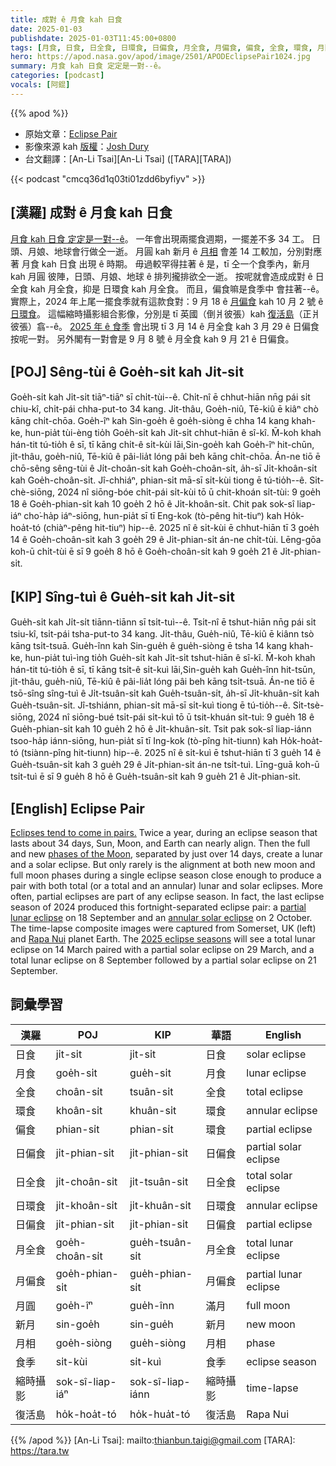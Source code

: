 ```yaml
---
title: 成對 ê 月食 kah 日食
date: 2025-01-03
publishdate: 2025-01-03T11:45:00+0800
tags: [月食, 日食, 日全食, 日環食, 日偏食, 月全食, 月偏食, 偏食, 全食, 環食, 月圓, 新月, 月相, 食季, 縮時攝影, 復活島]
hero: https://apod.nasa.gov/apod/image/2501/APODEclipsePair1024.jpg
summary: 月食 kah 日食 定定是一對--ê。
categories: [podcast]
vocals: [阿錕]
---
```


{{% apod %}}

- 原始文章：[Eclipse Pair](https://apod.nasa.gov/apod/ap250103.html)
- 影像來源 kah [版權][copyright]：[Josh Dury](https://www.joshduryphoto-media.com/)
- 台文翻譯：[An-Li Tsai][An-Li Tsai] ([TARA][TARA])

{{< podcast "cmcq36d1q03ti01zdd6byfiyv" >}}

## [漢羅] 成對 ê 月食 kah 日食
[月食 kah 日食 定定是一對--ê][Eclipses tend to come in pairs.]。
一年會出現兩擺食週期，一擺差不多 34 工。
日頭、月娘、地球會行做仝一逝。
月圓 kah 新月 ê [月相][phases of the Moon] 會差 14 工較加，分別對應著 月食 kah 日食 出現 ê 時期。
毋過較罕得拄著 ê 是，tī 仝一个食季內，新月 kah 月圓 彼陣，日頭、月娘、地球 ê 排列攏排欲仝一逝。
按呢就會造成成對 ê 日全食 kah 月全食，抑是 日環食 kah 月全食。
而且，偏食嘛是食季中 會拄著--ê。
實際上，2024 年上尾一擺食季就有這款食對：9 月 18 ê [月偏食][partial lunar eclipse] kah 10 月 2 號 ê [日環食][annular solar eclipse]。
這幅縮時攝影組合影像，分別是 tī 英國（倒爿彼張）kah [復活島][Rapa Nui]（正爿彼張）翕--ê。
[2025 年 ê 食季][2025 eclipse seasons] 會出現 tī 3 月 14 ê 月全食 kah 3 月 29 ê 日偏食 按呢一對。
另外閣有一對會是 9 月 8 號 ê 月全食 kah 9 月 21 ê 日偏食。

## [POJ] Sêng-tùi ê Goe̍h-si̍t kah Ji̍t-si̍t
Goe̍h-si̍t kah Ji̍t-si̍t tiāⁿ-tiāⁿ sī chi̍t-tùi--ê.
Chi̍t-nî ē chhut-hiān nn̄g pái si̍t chiu-kî, chi̍t-pái chha-put-to 34 kang.
Ji̍t-thâu, Goe̍h-niû, Tē-kiû ē kiâⁿ chò kāng chi̍t-chōa.
Goe̍h-îⁿ kah Sin-goe̍h ê goe̍h-siòng ē chha 14 kang khah-ke, hun-pia̍t tùi-èng tio̍h Goe̍h-si̍t kah Ji̍t-si̍t chhut-hiān ê sî-kî.
M̄-koh khah hán-tit tú-tio̍h ê sī, tī kāng chi̍t-ê si̍t-kùi lāi,Sin-goe̍h kah Goe̍h-îⁿ hit-chūn, ji̍t-thâu, goe̍h-niû, Tē-kiû ê pâi-lia̍t lóng pâi beh kāng chi̍t-chōa.
Án-ne tiō ē chō-sêng sêng-tùi ê Ji̍t-choân-si̍t kah Goe̍h-choân-si̍t, a̍h-sī Ji̍t-khoân-si̍t kah Goe̍h-choân-si̍t.
Jî-chhiáⁿ, phian-si̍t mā-sī si̍t-kùi tiong ē tú-tio̍h--ê.
Si̍t-chè-siōng, 2024 nî siōng-bóe chi̍t-pái si̍t-kùi tō ū chit-khoán si̍t-tùi: 9 goe̍h 18 ê Goe̍h-phian-si̍t kah 10 goe̍h 2 hō ê Ji̍t-khoân-si̍t.
Chit pak sok-sî liap-iáⁿ cho͘-ha̍p iáⁿ-siōng, hun-pia̍t sī tī Eng-kok (tò-pêng hit-tiuⁿ) kah Ho̍k-hoa̍t-tó (chiàⁿ-pêng hit-tiuⁿ) hip--ê.
2025 nî ê si̍t-kùi ē chhut-hiān tī 3 goe̍h 14 ê Goe̍h-choân-si̍t kah 3 goe̍h 29 ê Ji̍t-phian-si̍t án-ne chi̍t-tùi.
Lēng-gōa koh-ū chi̍t-tùi ē sī 9 goe̍h 8 hō ê Goe̍h-choân-si̍t kah 9 goe̍h 21 ê Ji̍t-phian-si̍t.

## [KIP] Sîng-tuì ê Gue̍h-si̍t kah Ji̍t-si̍t
Gue̍h-si̍t kah Ji̍t-si̍t tiānn-tiānn sī tsi̍t-tuì--ê.
Tsi̍t-nî ē tshut-hiān nn̄g pái si̍t tsiu-kî, tsi̍t-pái tsha-put-to 34 kang.
Ji̍t-thâu, Gue̍h-niû, Tē-kiû ē kiânn tsò kāng tsi̍t-tsuā.
Gue̍h-înn kah Sin-gue̍h ê gue̍h-siòng  ē tsha 14 kang khah-ke, hun-pia̍t tuì-ìng tio̍h Gue̍h-si̍t kah Ji̍t-si̍t tshut-hiān ê sî-kî.
M̄-koh khah hán-tit tú-tio̍h ê sī, tī kāng tsi̍t-ê si̍t-kuì lāi,Sin-gue̍h kah Gue̍h-înn hit-tsūn, ji̍t-thâu, gue̍h-niû, Tē-kiû ê pâi-lia̍t lóng pâi beh kāng tsi̍t-tsuā.
Án-ne tiō ē tsō-sîng sîng-tuì ê Ji̍t-tsuân-si̍t kah Gue̍h-tsuân-si̍t, a̍h-sī Ji̍t-khuân-si̍t kah Gue̍h-tsuân-si̍t.
Jî-tshiánn, phian-si̍t mā-sī si̍t-kuì tiong ē tú-tio̍h--ê.
Si̍t-tsè-siōng, 2024 nî siōng-bué tsi̍t-pái si̍t-kuì tō ū tsit-khuán si̍t-tuì: 9 gue̍h 18 ê Gue̍h-phian-si̍t kah 10 gue̍h 2 hō ê Ji̍t-khuân-si̍t.
Tsit pak sok-sî liap-iánn tsoo-ha̍p iánn-siōng, hun-pia̍t sī tī Ing-kok (tò-pîng hit-tiunn) kah Ho̍k-hoa̍t-tó (tsiànn-pîng hit-tiunn) hip--ê.
2025 nî ê si̍t-kuì ē tshut-hiān tī 3 gue̍h 14 ê Gue̍h-tsuân-si̍t kah 3 gue̍h 29 ê Ji̍t-phian-si̍t án-ne tsi̍t-tuì.
Līng-guā koh-ū tsi̍t-tuì ē sī 9 gue̍h 8 hō ê Gue̍h-tsuân-si̍t kah 9 gue̍h 21 ê Ji̍t-phian-si̍t.

## [English] Eclipse Pair
[Eclipses tend to come in pairs.][Eclipses tend to come in pairs.] 
Twice a year, during an eclipse season that lasts about 34 days, Sun, Moon, and Earth can nearly align.
Then the full and new [phases of the Moon][phases of the Moon], separated by just over 14 days, create a lunar and a solar eclipse.
But only rarely is the alignment at both new moon and full moon phases during a single eclipse season close enough to produce a pair with both total (or a total and an annular) lunar and solar eclipses.
More often, partial eclipses are part of any eclipse season.
In fact, the last eclipse season of 2024 produced this fortnight-separated eclipse pair: a [partial lunar eclipse][partial lunar eclipse] on 18 September and an [annular solar eclipse][annular solar eclipse] on 2 October.
The time-lapse composite images were captured from Somerset, UK (left) and [Rapa Nui][Rapa Nui] planet Earth.
The [2025 eclipse seasons][2025 eclipse seasons] will see a total lunar eclipse on 14 March paired with a partial solar eclipse on 29 March, and a total lunar eclipse on 8 September followed by a partial solar eclipse on 21 September.

## 詞彙學習
|漢羅|POJ|KIP|華語|English|
|-|-|-|-|-|
| 日食 | ji̍t-si̍t | ji̍t-si̍t | 日食 | solar eclipse |
| 月食 | goe̍h-si̍t | gue̍h-si̍t | 月食 | lunar eclipse |
| 全食 | choân-si̍t | tsuân-si̍t | 全食 | total eclipse |
| 環食 | khoân-si̍t | khuân-si̍t | 環食 | annular eclipse |
| 偏食 | phian-si̍t | phian-si̍t | 環食 | partial eclipse |
| 日偏食 | ji̍t-phian-si̍t | ji̍t-phian-si̍t | 日偏食 | partial solar eclipse |
| 日全食 | ji̍t-choân-si̍t | ji̍t-tsuân-si̍t | 日全食 | total solar eclipse |
| 日環食 | ji̍t-khoân-si̍t | ji̍t-khuân-si̍t | 日環食 | annular eclipse |
| 日偏食 | ji̍t-phian-si̍t | ji̍t-phian-si̍t | 日偏食 | partial eclipse |
| 月全食 | goe̍h-choân-si̍t | gue̍h-tsuân-si̍t | 月全食 | total lunar eclipse |
| 月偏食 | goe̍h-phian-si̍t | gue̍h-phian-si̍t | 月偏食 | partial lunar eclipse |
| 月圓 | goe̍h-îⁿ | gue̍h-înn | 滿月 | full moon |
| 新月 | sin-goe̍h | sin-gue̍h | 新月 | new moon |
| 月相 | goe̍h-siòng | gue̍h-siòng | 月相 | phase |
| 食季 | si̍t-kùi | si̍t-kuì | 食季 | eclipse season |
| 縮時攝影 | sok-sî-liap-iáⁿ | sok-sî-liap-iánn | 縮時攝影 | time-lapse |
| 復活島 | ho̍k-hoa̍t-tó  | ho̍k-hua̍t-tó | 復活島 | Rapa Nui |

{{% /apod %}}
[An-Li Tsai]: mailto:thianbun.taigi@gmail.com
[TARA]: https://tara.tw

[copyright]: https://apod.nasa.gov/apod/fap/lib/about_apod.html#srapply
[License3]: https://creativecommons.org/licenses/by-nc-nd/3.0/
[License2]:https://creativecommons.org/licenses/by-nc-nd/2.0/

[Eclipses tend to come in pairs.]:https://earthsky.org/astronomy-essentials/may-june-2021-special-eclipse-season/
[phases of the Moon]:https://svs.gsfc.nasa.gov/4874
[partial lunar eclipse]:https://apod.nasa.gov/apod/ap240920.html
[annular solar eclipse]:https://apod.nasa.gov/apod/ap241008.html
[Rapa Nui]:https://apod.nasa.gov/apod/ap241011.html
[2025 eclipse seasons]:https://www.timeanddate.com/eclipse/2025
